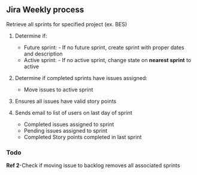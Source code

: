 ## Jira Weekly process

Retrieve all sprints for specified project (ex. BES)
1. Determine if:
      - Future sprint:
            - If no future sprint, create sprint with proper dates and description
      - Active sprint:
            - If no active sprint, change state on **nearest sprint** to active
2. Determine if completed sprints have issues assigned:
      - Move issues to active sprint
3. Ensures all issues have valid story points

4. Sends email to list of users on last day of sprint
      - Completed issues assigned to sprint
      - Pending issues assigned to sprint
      - Completed Story points completed in last sprint 

### Todo
**Ref 2**-Check if moving issue to backlog removes all associated sprints
